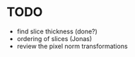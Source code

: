 # TODO

- find slice thickness (done?)
- ordering of slices (Jonas)
- review the pixel norm transformations
